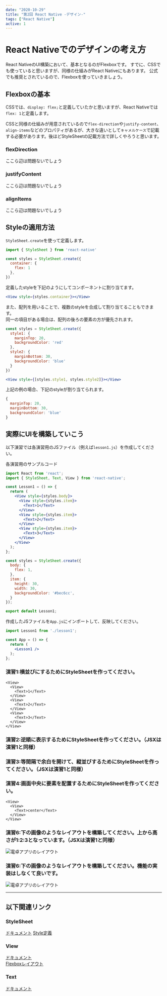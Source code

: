 ```yaml
---
date: "2020-10-29"
title: "第2回 React Native -デザイン-"
tags: ["React Native"]
active: 1
---
```


# React Nativeでのデザインの考え方

React NativeのUI構築において、基本となるのがFlexboxです。
すでに、CSSでも使っていると思いますが、同様の仕組みがReact Nativeにもあります。
公式でも推奨とされているので、Flexboxを使っていきましょう。

## Flexboxの基本

CSSでは、`display: flex;`と定義していたかと思いますが、React Nativeでは`flex: 1`と定義します。

CSSと同様の仕組みが用意されているので`flex-direction`や`justify-content`、`align-items`などのプロパティがあるが、大きな違いとして`キャメルケース`で記載する必要があります。後ほどStyleSheetの記載方法で詳しくやろうと思います。


### flexDirection
ここら辺は問題ないでしょう

### justifyContent
ここら辺は問題ないでしょう

### alignItems
ここら辺は問題ないでしょう

## Styleの適用方法
`StyleSheet.create`を使って定義します。

```jsx
import { StyleSheet } from 'react-native'

const styles = StyleSheet.create({
  container: {
    flex: 1
  },
})
```

定義したstyleを下記のようにしてコンポーネントに割り当てます。
```jsx
<View style={styles.container}></View>
```

また、配列を用いることで、複数のstyleを合成して割り当てることもできます。  
同一の項目がある場合は、配列の後ろの要素の方が優先されます。

```jsx
const styles = StyleSheet.create({
  style1: {
    marginTop: 20,
    backgroundColor: 'red'
  },
  style2: {
    marginBottom: 30,
    backgroundColor: 'blue'
  }
})
```

```jsx
<View style={[styles.style1, styles.style2]}></View>
```
上記の例の場合、下記のstyleが割り当てられます。
```jsx
{
  marginTop: 20,
  marginBottom: 30,
  backgroundColor: 'blue'
}
```

## 実際にUIを構築していこう

以下演習では各演習用のJSファイル（例えば`lesson1.js`）を作成してください。 

各演習用のサンプルコード
```jsx
import React from 'react';
import { StyleSheet, Text, View } from 'react-native';

const Lesson1 = () => {
  return (
    <View style={styles.body}>
      <View style={styles.item}>
        <Text>1</Text>
      </View>
      <View style={styles.item}>
        <Text>2</Text>
      </View>
      <View style={styles.item}>
        <Text>3</Text>
      </View>
    </View>
  );
};

const styles = StyleSheet.create({
  body: {
    flex: 1,
  },
  item: {
    height: 30,
    width: 30,
    backgroundColor: '#bec6cc',
  }
});

export default Lesson1;
```

作成したJSファイルを`App.js`にインポートして、反映してください。

```jsx
import Lesson1 from './lesson1';

const App = () => {
  return (
    <Lesson1 />
  );
};
```


### 演習1:横並びにするためにStyleSheetを作ってください。
```jsx:title=基本構造は以下とする
<View>
  <View>
    <Text>1</Text>
  </View>
  <View>
    <Text>2</Text>
  </View>
  <View>
    <Text>3</Text>
  </View>
</View>
```

### 演習2:逆順に表示するためにStyleSheetを作ってください。（JSXは演習1と同様）

### 演習3:等間隔で余白を開けて、縦並びするためにStyleSheetを作ってください。（JSXは演習1と同様）

### 演習4:画面中央に要素を配置するためにStyleSheetを作ってください。
```jsx:title=基本構造は以下とする
<View>
  <View>
    <Text>center</Text>
  </View>
</View>
```
### 演習6:下の画像のようなレイアウトを構築してください。上から高さが1:2:3となっています。（JSXは演習1と同様）
![電卓アプリのレイアウト](./image00003-01.png)

### 演習6:下の画像のようなレイアウトを構築してください。機能の実装はしなくて良いです。
![電卓アプリのレイアウト](./image00003-02.jpg)

---
## 以下関連リンク

<!-- ## 主要のコンポーネント・API -->

### StyleSheet
[ドキュメント](https://reactnative.dev/docs/stylesheet)
[Style定義](https://reactnative.dev/docs/style)

### View
[ドキュメント](https://reactnative.dev/docs/view)  
[Flexboxレイアウト](https://reactnative.dev/docs/flexbox)

### Text
[ドキュメント](https://reactnative.dev/docs/text)

<!-- 
### Image
[ドキュメント](https://reactnative.dev/docs/image)  
[画像データ周り](https://reactnative.dev/docs/images)

### TextInput
[ドキュメント](https://reactnative.dev/docs/textinput)

### ScrollView
[ドキュメント](https://reactnative.dev/docs/scrollview) -->

<!-- 
## その他

### FlatList
リストデータ用のコンポーネント  
画面で表示される部分のみレンダリングするので、多量のリストデータを表示するときに向いている  
[ドキュメント](https://reactnative.dev/docs/flatlist)  

### KeyboardAvoidingView
テキストフォームにフォーカスしたとき、フォームがキーボードで隠れてしまわないように調整してくれるコンポーネント  
[ドキュメント](https://reactnative.dev/docs/keyboardavoidingview)  

### Linking
[ドキュメント](https://reactnative.dev/docs/linking)  

### StatusBar
画面上部のステータスバーの制御  
[ドキュメント](https://reactnative.dev/docs/statusbar) -->
